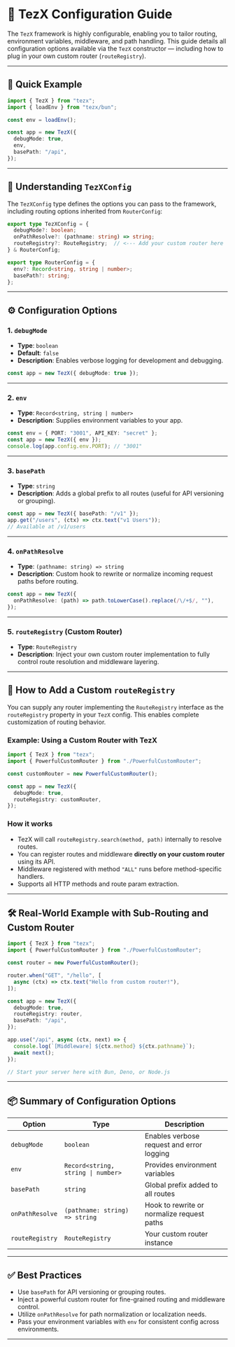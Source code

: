 # 🚀 TezX Configuration Guide

The `TezX` framework is highly configurable, enabling you to tailor routing, environment variables, middleware, and path handling. This guide details all configuration options available via the `TezX` constructor — including how to plug in your own custom router (`routeRegistry`).

---

## 📌 Quick Example

```ts
import { TezX } from "tezx";
import { loadEnv } from "tezx/bun";

const env = loadEnv();

const app = new TezX({
  debugMode: true,
  env,
  basePath: "/api",
});
```

---

## 🧠 Understanding `TezXConfig`

The `TezXConfig` type defines the options you can pass to the framework, including routing options inherited from `RouterConfig`:

```ts
export type TezXConfig = {
  debugMode?: boolean;
  onPathResolve?: (pathname: string) => string;
  routeRegistry?: RouteRegistry;  // <--- Add your custom router here
} & RouterConfig;

export type RouterConfig = {
  env?: Record<string, string | number>;
  basePath?: string;
};
```

---

## ⚙️ Configuration Options

### 1. `debugMode`

* **Type**: `boolean`
* **Default**: `false`
* **Description**: Enables verbose logging for development and debugging.

```ts
const app = new TezX({ debugMode: true });
```

---

### 2. `env`

* **Type**: `Record<string, string | number>`
* **Description**: Supplies environment variables to your app.

```ts
const env = { PORT: "3001", API_KEY: "secret" };
const app = new TezX({ env });
console.log(app.config.env.PORT); // "3001"
```

---

### 3. `basePath`

* **Type**: `string`
* **Description**: Adds a global prefix to all routes (useful for API versioning or grouping).

```ts
const app = new TezX({ basePath: "/v1" });
app.get("/users", (ctx) => ctx.text("v1 Users"));
// Available at /v1/users
```

---

### 4. `onPathResolve`

* **Type**: `(pathname: string) => string`
* **Description**: Custom hook to rewrite or normalize incoming request paths before routing.

```ts
const app = new TezX({
  onPathResolve: (path) => path.toLowerCase().replace(/\/+$/, ""),
});
```

---

### 5. `routeRegistry` (Custom Router)

* **Type**: `RouteRegistry`
* **Description**: Inject your own custom router implementation to fully control route resolution and middleware layering.

---

## 🧩 How to Add a Custom `routeRegistry`

You can supply any router implementing the `RouteRegistry` interface as the `routeRegistry` property in your `TezX` config. This enables complete customization of routing behavior.

### Example: Using a Custom Router with TezX

```ts
import { TezX } from "tezx";
import { PowerfulCustomRouter } from "./PowerfulCustomRouter";

const customRouter = new PowerfulCustomRouter();

const app = new TezX({
  debugMode: true,
  routeRegistry: customRouter,
});
```

### How it works

* TezX will call `routeRegistry.search(method, path)` internally to resolve routes.
* You can register routes and middleware **directly on your custom router** using its API.
* Middleware registered with method `"ALL"` runs before method-specific handlers.
* Supports all HTTP methods and route param extraction.

---

## 🛠 Real-World Example with Sub-Routing and Custom Router

```ts
import { TezX } from "tezx";
import { PowerfulCustomRouter } from "./PowerfulCustomRouter";

const router = new PowerfulCustomRouter();

router.when("GET", "/hello", [
  async (ctx) => ctx.text("Hello from custom router!"),
]);

const app = new TezX({
  debugMode: true,
  routeRegistry: router,
  basePath: "/api",
});

app.use("/api", async (ctx, next) => {
  console.log(`[Middleware] ${ctx.method} ${ctx.pathname}`);
  await next();
});

// Start your server here with Bun, Deno, or Node.js

```

---

## 📦 Summary of Configuration Options

| Option          | Type                               | Description                                |
| --------------- | ---------------------------------- | ------------------------------------------ |
| `debugMode`     | `boolean`                          | Enables verbose request and error logging  |
| `env`           | `Record<string, string \| number>` | Provides environment variables             |
| `basePath`      | `string`                           | Global prefix added to all routes          |
| `onPathResolve` | `(pathname: string) => string`     | Hook to rewrite or normalize request paths |
| `routeRegistry` | `RouteRegistry`                    | Your custom router instance                |

---

## ✅ Best Practices

* Use `basePath` for API versioning or grouping routes.
* Inject a powerful custom router for fine-grained routing and middleware control.
* Utilize `onPathResolve` for path normalization or localization needs.
* Pass your environment variables with `env` for consistent config across environments.

---
